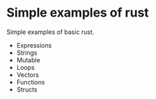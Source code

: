 # Simple examples of rust

Simple examples of basic rust.

- Expressions
- Strings
- Mutable
- Loops
- Vectors
- Functions
- Structs